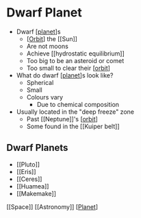 # Dwarf Planet

- Dwarf [[planet]]s
  - [[Orbit]] the [[Sun]]
  - Are not moons
  - Achieve [[hydrostatic equilibrium]]
  - Too big to be an asteroid or comet
  - Too small to clear their [[orbit]]
- What do dwarf [[planet]]s look like?
  - Spherical
  - Small
  - Colours vary
    - Due to chemical composition
- Usually located in the "deep freeze" zone
  - Past [[Neptune]]'s [[orbit]]
  - Some found in the [[Kuiper belt]]

## Dwarf Planets

- [[Pluto]]
- [[Eris]]
- [[Ceres]]
- [[Huamea]]
- [[Makemake]]

[[Space]] [[Astronomy]] [[Planet]]

[//begin]: # "Autogenerated link references for markdown compatibility"
[planet]: planet "Planet"
[orbit]: orbit "Orbit"
[//end]: # "Autogenerated link references"